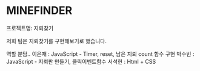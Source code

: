 # MINEFINDER
프로젝트명: 지뢰찾기

저희 팀은 지뢰찾기를 구현해보기로 했습니다.

역할 분담..
이은재 : JavaScript - Timer, reset, 남은 지뢰 count 함수 구현
박수빈 : JavaScript - 지뢰판 만들기, 클릭이벤트함수
서석현 : Html + CSS

